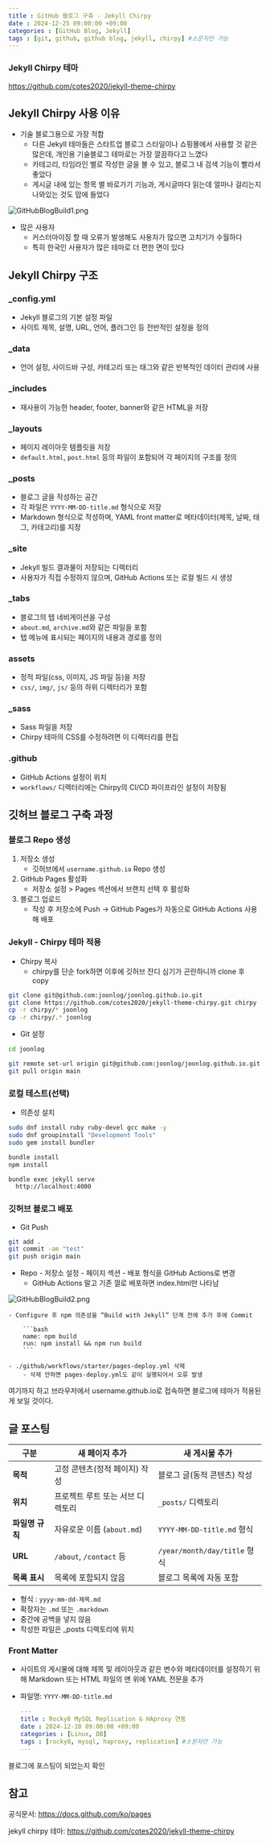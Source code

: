 ```yaml
---
title : GitHub 블로그 구축 - Jekyll Chirpy
date : 2024-12-25 09:00:00 +09:00
categories : [GitHub Blog, Jekyll]
tags : [git, github, github blog, jekyll, chirpy] #소문자만 가능
---
```


### Jekyll Chirpy 테마

https://github.com/cotes2020/jekyll-theme-chirpy

## Jekyll Chirpy 사용 이유

- 기술 블로그용으로 가장 적합
    - 다른 Jekyll 테마들은 스타트업 블로그 스타일이나 쇼핑몰에서 사용할 것 같은 많은데, 개인용 기술블로그 테마로는 가장 깔끔하다고 느꼈다
    - 카테고리, 타임라인 별로 작성한 글을 볼 수 있고, 블로그 내 검색 기능이 빨라서 좋았다
    - 게시글 내에 있는 항목 별 바로가기 기능과, 게시글마다 읽는데 얼마나 걸리는지 나와있는 것도 맘에 들었다

![GitHubBlogBuild1.png](/assets/img/git/githubblog/GitHubBlogBuild1.png)
    
- 많은 사용자
    - 커스터마이징 할 때 오류가 발생해도 사용자가 많으면 고치기가 수월하다
    - 특히 한국인 사용자가 많은 테마로 더 편한 면이 있다

## Jekyll Chirpy 구조

### **_config.yml**

- Jekyll 블로그의 기본 설정 파일
- 사이트 제목, 설명, URL, 언어, 플러그인 등 전반적인 설정을 정의

### **_data**

- 언어 설정, 사이드바 구성, 카테고리 또는 태그와 같은 반복적인 데이터 관리에 사용

### **_includes**

- 재사용이 가능한 header, footer, banner와 같은 HTML을 저장

### **_layouts**

- 페이지 레이아웃 템플릿을 저장
- `default.html`, `post.html` 등의 파일이 포함되어 각 페이지의 구조를 정의

### **_posts**

- 블로그 글을 작성하는 공간
- 각 파일은 `YYYY-MM-DD-title.md` 형식으로 저장
- Markdown 형식으로 작성하며, YAML front matter로 메타데이터(제목, 날짜, 태그, 카테고리)를 지정

### **_site**

- Jekyll 빌드 결과물이 저장되는 디렉터리
- 사용자가 직접 수정하지 않으며, GitHub Actions 또는 로컬 빌드 시 생성

### **_tabs**

- 블로그의 탭 네비게이션을 구성
- `about.md`, `archive.md`와 같은 파일을 포함
- 탭 메뉴에 표시되는 페이지의 내용과 경로를 정의

### **assets**

- 정적 파일(css, 이미지, JS 파일 등)을 저장
- `css/`, `img/`, `js/` 등의 하위 디렉터리가 포함

### **_sass**

- Sass 파일을 저장
- Chirpy 테마의 CSS를 수정하려면 이 디렉터리를 편집

### **.github**

- GitHub Actions 설정이 위치
- `workflows/` 디렉터리에는 Chirpy의 CI/CD 파이프라인 설정이 저장됨

## **깃허브 블로그 구축 과정**

### 블로그 Repo 생성

1. 저장소 생성
    - 깃허브에서 `username.github.io` Repo 생성
2. GitHub Pages 활성화
    - 저장소 설정 > Pages 섹션에서 브랜치 선택 후 활성화
3. 블로그 업로드
    - 작성 후 저장소에 Push → GitHub Pages가 자동으로 GitHub Actions 사용해 배포

### Jekyll - Chirpy 테마 적용

- Chirpy 복사
    - chirpy를 단순 fork하면 이후에 깃허브 잔디 심기가 곤란하니까 clone 후 copy

```bash
git clone git@github.com:joonlog/joonlog.github.io.git
git clone https://github.com/cotes2020/jekyll-theme-chirpy.git chirpy
cp -r chirpy/* joonlog
cp -r chirpy/.* joonlog
```

- Git 설정

```bash
cd joonlog

git remote set-url origin git@github.com:joonlog/joonlog.github.io.git
git pull origin main
```

### 로컬 테스트(선택)

- 의존성 설치

```bash
sudo dnf install ruby ruby-devel gcc make -y
sudo dnf groupinstall "Development Tools"
sudo gem install bundler

bundle install
npm install

bundle exec jekyll serve
  http://localhost:4000
```

### 깃허브 블로그 배포

- Git Push

```bash
git add .
git commit -am "test"
git push origin main
```

- Repo - 저장소 설정 - 페이지 섹션 - 배포 형식을 GitHub Actions로 변경
    - GitHub Actions 말고 기존 껄로 배포하면 index.html만 나타남
    
![GitHubBlogBuild2.png](/assets/img/git/githubblog/GitHubBlogBuild2.png)
    
    - Configure 후 npm 의존성을 “Build with Jekyll” 단계 전에 추가 후에 Commit
        
        ```bash
        name: npm build
        run: npm install && npm run build
        ```
        
    - ./github/workflows/starter/pages-deploy.yml 삭제
        - 삭제 안하면 pages-deploy.yml도 같이 실행되어서 오류 발생
        

여기까지 하고 브라우저에서 username.github.io로 접속하면 블로그에 테마가 적용된 게 보일 것이다.

## 글 포스팅

| 구분 | 새 페이지 추가 | 새 게시물 추가 |
| --- | --- | --- |
| **목적** | 고정 콘텐츠(정적 페이지) 작성 | 블로그 글(동적 콘텐츠) 작성 |
| **위치** | 프로젝트 루트 또는 서브 디렉토리 | `_posts/` 디렉토리 |
| **파일명 규칙** | 자유로운 이름 (`about.md`) | `YYYY-MM-DD-title.md` 형식 |
| **URL** | `/about`, `/contact` 등 | `/year/month/day/title` 형식 |
| **목록 표시** | 목록에 포함되지 않음 | 블로그 목록에 자동 포함 |

- 형식 : `yyyy-mm-dd-제목.md`
- 확장자는 `.md` 또는 `.markdown`
- 중간에 공백을 넣지 않음
- 작성한 파일은 _posts 디렉토리에 위치

### **Front Matter**

- 사이트의 게시물에 대해 제목 및 레이아웃과 같은 변수와 메타데이터를 설정하기 위해 Markdown 또는 HTML 파일의 맨 위에 YAML 전문을 추가
- 파일명: `YYYY-MM-DD-title.md`
    
    ```yaml
    ---
    title : Rocky8 MySQL Replication & HAproxy 연동
    date : 2024-12-10 09:00:00 +09:00
    categories : [Linux, DB]
    tags : [rocky8, mysql, haproxy, replication] #소문자만 가능
    ---
    ```
    

블로그에 포스팅이 되었는지 확인

## 참고

공식문서: https://docs.github.com/ko/pages

jekyll chirpy 테마: https://github.com/cotes2020/jekyll-theme-chirpy